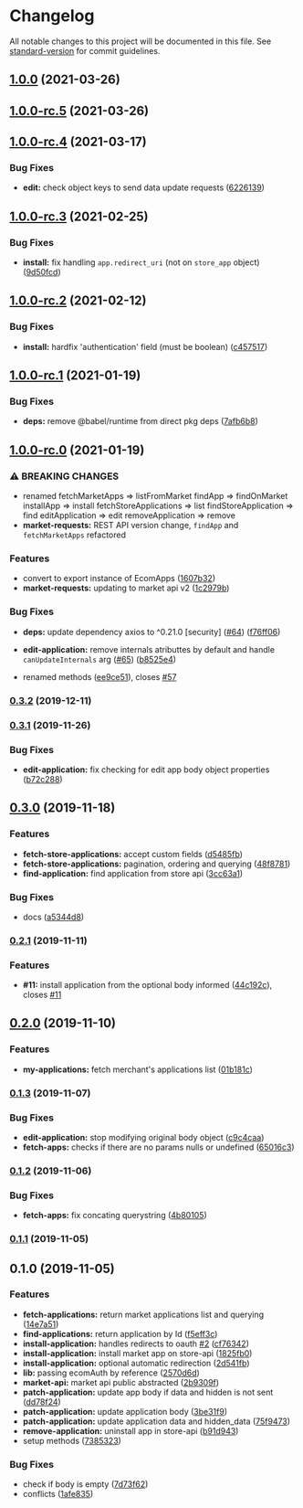 # Changelog

All notable changes to this project will be documented in this file. See [standard-version](https://github.com/conventional-changelog/standard-version) for commit guidelines.

## [1.0.0](https://github.com/ecomplus/apps-manager/compare/v1.0.0-rc.5...v1.0.0) (2021-03-26)

## [1.0.0-rc.5](https://github.com/ecomplus/apps-manager/compare/v1.0.0-rc.4...v1.0.0-rc.5) (2021-03-26)

## [1.0.0-rc.4](https://github.com/ecomplus/apps-manager/compare/v1.0.0-rc.3...v1.0.0-rc.4) (2021-03-17)


### Bug Fixes

* **edit:** check object keys to send data update requests ([6226139](https://github.com/ecomplus/apps-manager/commit/62261390564cdbcf8776e54e6aaed2e15c3c39db))

## [1.0.0-rc.3](https://github.com/ecomplus/apps-manager/compare/v1.0.0-rc.2...v1.0.0-rc.3) (2021-02-25)


### Bug Fixes

* **install:** fix handling `app.redirect_uri` (not on `store_app` object) ([9d50fcd](https://github.com/ecomplus/apps-manager/commit/9d50fcd80a19a50e1ad81c55209dc5bea3f329c8))

## [1.0.0-rc.2](https://github.com/ecomplus/apps-manager/compare/v1.0.0-rc.1...v1.0.0-rc.2) (2021-02-12)


### Bug Fixes

* **install:** hardfix 'authentication' field (must be boolean) ([c457517](https://github.com/ecomplus/apps-manager/commit/c457517b1712b4ab6f6b5c45525e5f3c0b722963))

## [1.0.0-rc.1](https://github.com/ecomplus/apps-manager/compare/v1.0.0-rc.0...v1.0.0-rc.1) (2021-01-19)


### Bug Fixes

* **deps:** remove @babel/runtime from direct pkg deps ([7afb6b8](https://github.com/ecomplus/apps-manager/commit/7afb6b81a44be0266d28e9a9446162175dd1c5e4))

## [1.0.0-rc.0](https://github.com/ecomplus/apps-manager/compare/v0.3.2...v1.0.0-rc.0) (2021-01-19)


### ⚠ BREAKING CHANGES

* renamed fetchMarketApps => listFromMarket
 findApp => findOnMarket
 installApp
=> install
 fetchStoreApplications => list
 findStoreApplication => find
 editApplication =>
edit
 removeApplication => remove
* **market-requests:** REST API version change, `findApp` and `fetchMarketApps` refactored

### Features

* convert to export instance of EcomApps ([1607b32](https://github.com/ecomplus/apps-manager/commit/1607b32e5f4864b8b3b1c4354fb889388aef34d7))
* **market-requests:** updating to market api v2 ([1c2979b](https://github.com/ecomplus/apps-manager/commit/1c2979badd201be6e3a009b4c035768fbdd0f597))


### Bug Fixes

* **deps:** update dependency axios to ^0.21.0 [security] ([#64](https://github.com/ecomplus/apps-manager/issues/64)) ([f76ff06](https://github.com/ecomplus/apps-manager/commit/f76ff06a5f9c755bde625024e9edae1e2c5d8692))
* **edit-application:** remove internals atributtes by default and handle `canUpdateInternals` arg ([#65](https://github.com/ecomplus/apps-manager/issues/65)) ([b8525e4](https://github.com/ecomplus/apps-manager/commit/b8525e4dbad02b10f65527fd8cac043e8b482e95))


* renamed methods ([ee9ce51](https://github.com/ecomplus/apps-manager/commit/ee9ce5166b3f6fd5c9315c52222518d63ae65e19)), closes [#57](https://github.com/ecomplus/apps-manager/issues/57)

### [0.3.2](https://github.com/ecomclub/apps-manager/compare/v0.3.1...v0.3.2) (2019-12-11)

### [0.3.1](https://github.com/ecomclub/apps-manager/compare/v0.3.0...v0.3.1) (2019-11-26)


### Bug Fixes

* **edit-application:** fix checking for edit app body object properties ([b72c288](https://github.com/ecomclub/apps-manager/commit/b72c288cc3f7d47c028ac3c672e1f08827a88a84))

## [0.3.0](https://github.com/ecomclub/apps-manager/compare/v0.2.1...v0.3.0) (2019-11-18)


### Features

* **fetch-store-applications:** accept custom fields ([d5485fb](https://github.com/ecomclub/apps-manager/commit/d5485fb9369b03ab0ba3aa6cf3048db2c69234f2))
* **fetch-store-applications:** pagination, ordering and querying ([48f8781](https://github.com/ecomclub/apps-manager/commit/48f878192904cdecda0055f8e5d1f4c8ff002980))
* **find-application:** find application from store api ([3cc63a1](https://github.com/ecomclub/apps-manager/commit/3cc63a1dee27d0d275226f3a9ddce8edd2ca3393))


### Bug Fixes

* docs ([a5344d8](https://github.com/ecomclub/apps-manager/commit/a5344d823a137a9a05c40719f404069b2aa3e8ec))

### [0.2.1](https://github.com/ecomclub/apps-manager/compare/v0.2.0...v0.2.1) (2019-11-11)


### Features

* **#11:** install application from the optional body informed ([44c192c](https://github.com/ecomclub/apps-manager/commit/44c192c0a1810d5e0e183d9f549683c5e83a94ef)), closes [#11](https://github.com/ecomclub/apps-manager/issues/11)

## [0.2.0](https://github.com/ecomclub/apps-manager/compare/v0.1.3...v0.2.0) (2019-11-10)


### Features

* **my-applications:** fetch merchant's applications list ([01b181c](https://github.com/ecomclub/apps-manager/commit/01b181c2c7ff38d99e0d427ac59aa50d10525d94))

### [0.1.3](https://github.com/ecomclub/apps-manager/compare/v0.1.2...v0.1.3) (2019-11-07)


### Bug Fixes

* **edit-application:** stop modifying original body object ([c9c4caa](https://github.com/ecomclub/apps-manager/commit/c9c4caa011c0b57659b19a95e9983a722dccfa9e))
* **fetch-apps:** checks if there are no params nulls or undefined ([65016c3](https://github.com/ecomclub/apps-manager/commit/65016c39bc6feb96ae4eefddc644af162f19399d))

### [0.1.2](https://github.com/ecomclub/apps-manager/compare/v0.1.1...v0.1.2) (2019-11-06)


### Bug Fixes

* **fetch-apps:** fix concating querystring ([4b80105](https://github.com/ecomclub/apps-manager/commit/4b801054c30bf9603da06f943dd01f5631ce4883))

### [0.1.1](https://github.com/ecomclub/apps-manager/compare/v0.1.0...v0.1.1) (2019-11-05)

## 0.1.0 (2019-11-05)


### Features

* **fetch-applications:** return market applications list and querying ([14e7a51](https://github.com/ecomclub/apps-manager/commit/14e7a51f42c0fafa2e9308433728ae3a42de5422))
* **find-applications:** return application by Id ([f5eff3c](https://github.com/ecomclub/apps-manager/commit/f5eff3cc02cba7f5d1630840855bc045001d1c30))
* **install-application:** handles redirects to oauth [#2](https://github.com/ecomclub/apps-manager/issues/2) ([cf76342](https://github.com/ecomclub/apps-manager/commit/cf76342c8a4ceca2313219f1ff56e85f4af3b6ee))
* **install-application:** install market app on store-api ([1825fb0](https://github.com/ecomclub/apps-manager/commit/1825fb024aeda9d5299534da86cdb1efbcd9e4f0))
* **install-application:** optional automatic redirection ([2d541fb](https://github.com/ecomclub/apps-manager/commit/2d541fbd145dea6800a08427408f3de53537d397))
* **lib:** passing ecomAuth by reference ([2570d6d](https://github.com/ecomclub/apps-manager/commit/2570d6defb2104a82c30fb0a6e1f1d7a096c5c04))
* **market-api:** market api public abstracted ([2b9309f](https://github.com/ecomclub/apps-manager/commit/2b9309f2cf27fd26955237d602456671d6f81322))
* **patch-application:** update app body if data and hidden is not sent ([dd78f24](https://github.com/ecomclub/apps-manager/commit/dd78f2425b17fdb78948951b542aaa4e19a2ae65))
* **patch-application:** update application body ([3be31f9](https://github.com/ecomclub/apps-manager/commit/3be31f90b3f021992cf55548177071e512f9cb49))
* **patch-application:** update application data and hidden_data ([75f9473](https://github.com/ecomclub/apps-manager/commit/75f947328254c8b2ee064b9232d62763e1010017))
* **remove-application:** uninstall app in store-api ([b91d943](https://github.com/ecomclub/apps-manager/commit/b91d9430ab63e3188ea496818d5dd9462b445c3a))
* setup methods ([7385323](https://github.com/ecomclub/apps-manager/commit/7385323653d1dae5830e6f918654caa14617ade0))


### Bug Fixes

* check if body is empty ([7d73f62](https://github.com/ecomclub/apps-manager/commit/7d73f626a98774e5fdb4dd3c64fe334e9015fa7c))
* conflicts ([1afe835](https://github.com/ecomclub/apps-manager/commit/1afe835aa99d70670c74c008215fc28d3718d72b))
